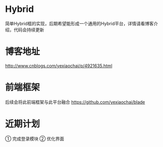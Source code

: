 # Hybrid
简单Hybrid框的实现，后期希望能形成一个通用的Hybrid平台，详情请看博客介绍，代码会持续更新

# 博客地址
http://www.cnblogs.com/yexiaochai/p/4921635.html

# 前端框架
后续会将此前端框架与此平台融合
https://github.com/yexiaochai/blade


# 近期计划
① 完成登录模块
② 优化界面

